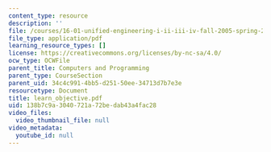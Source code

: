 ```yaml
---
content_type: resource
description: ''
file: /courses/16-01-unified-engineering-i-ii-iii-iv-fall-2005-spring-2006/138b7c9a3040721a72bedab43a4fac28_learn_objective.pdf
file_type: application/pdf
learning_resource_types: []
license: https://creativecommons.org/licenses/by-nc-sa/4.0/
ocw_type: OCWFile
parent_title: Computers and Programming
parent_type: CourseSection
parent_uid: 34c4c991-4bb5-d251-50ee-34713d7b7e3e
resourcetype: Document
title: learn_objective.pdf
uid: 138b7c9a-3040-721a-72be-dab43a4fac28
video_files:
  video_thumbnail_file: null
video_metadata:
  youtube_id: null
---
```

